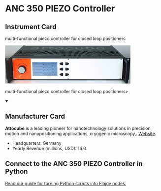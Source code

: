 
# ANC 350 PIEZO Controller

## Instrument Card

<div className="flex">

<div>

multi-functional piezo controller for closed loop positioners

</div>

![](./ANC-350-PIEZO-Controller.jpg)

</div>

multi-functional piezo controller for closed loop positioners>

<details open>
<summary><h2>Manufacturer Card</h2></summary>

**Attocube** is a leading pioneer for nanotechnology solutions in precision motion and nanopositioning applications, cryogenic microscopy,. <a href="https://www.attocube.com/en">Website</a>.

<ul>
  <li>Headquarters: Germany</li>
  <li>Yearly Revenue (millions, USD): 14.0</li>
</ul>
</details>

## Connect to the ANC 350 PIEZO Controller in Python

[Read our guide for turning Python scripts into Flojoy nodes.](https://docs.flojoy.ai/custom-nodes/creating-custom-node/)


